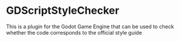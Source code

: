 # GDScriptStyleChecker
This is a plugin for the Godot Game Engine that can be used to check whether the code corresponds to the official style guide
